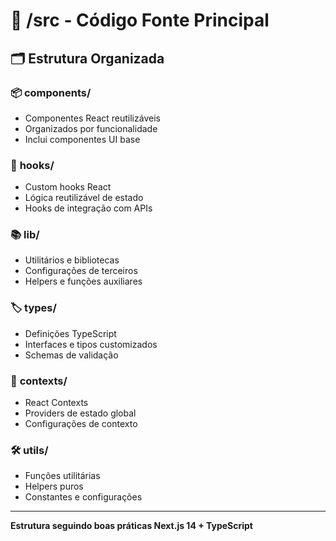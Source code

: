 # 📁 /src - Código Fonte Principal

## 🗂️ **Estrutura Organizada**

### 📦 **components/**
- Componentes React reutilizáveis
- Organizados por funcionalidade
- Inclui componentes UI base

### 🎣 **hooks/**
- Custom hooks React
- Lógica reutilizável de estado
- Hooks de integração com APIs

### 📚 **lib/**
- Utilitários e bibliotecas
- Configurações de terceiros
- Helpers e funções auxiliares

### 🏷️ **types/**
- Definições TypeScript
- Interfaces e tipos customizados
- Schemas de validação

### 🔄 **contexts/**
- React Contexts
- Providers de estado global
- Configurações de contexto

### 🛠️ **utils/**
- Funções utilitárias
- Helpers puros
- Constantes e configurações

---

**Estrutura seguindo boas práticas Next.js 14 + TypeScript**
